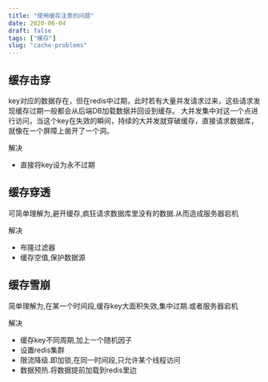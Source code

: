 ```yaml
---
title: "使用缓存注意的问题"
date: 2020-06-04
draft: false
tags: ["缓存"]
slug: "cache-problems"
---
```


## 缓存击穿
key对应的数据存在，但在redis中过期，此时若有大量并发请求过来，这些请求发现缓存过期一般都会从后端DB加载数据并回设到缓存。
大并发集中对这一个点进行访问，当这个key在失效的瞬间，持续的大并发就穿破缓存，直接请求数据库，就像在一个屏障上凿开了一个洞。

解决
- 直接将key设为永不过期

## 缓存穿透
可简单理解为,避开缓存,疯狂请求数据库里没有的数据.从而造成服务器宕机

解决
- 布隆过滤器
- 缓存空值,保护数据源

## 缓存雪崩
简单理解为,在某一个时间段,缓存key大面积失效,集中过期.或者服务器宕机

解决
- 缓存key不同周期,加上一个随机因子
- 设置redis集群
- 限流降级.即加锁,在同一时间段,只允许某个线程访问
- 数据预热.将数据提前加载到redis里边